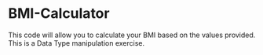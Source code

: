 # BMI-Calculator

This code will allow you to calculate your BMI based on the values provided. This is a Data Type manipulation exercise.
